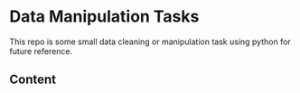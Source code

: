 # Data Manipulation Tasks
This repo is some small data cleaning or manipulation task using python for future reference.
## Content